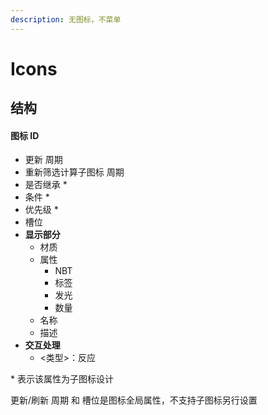 ```yaml
---
description: 无图标，不菜单
---
```


# Icons

## 结构

#### 图标 ID

* 更新 周期
* 重新筛选计算子图标 周期
* 是否继承 \*
* 条件 \*
* 优先级 \*
* 槽位
* **显示部分**
  * 材质
  * 属性
    * NBT
    * 标签
    * 发光
    * 数量
  * 名称
  * 描述
* **交互处理**
  * &lt;类型&gt;：反应

\* 表示该属性为子图标设计

更新/刷新 周期 和 槽位是图标全局属性，不支持子图标另行设置

